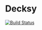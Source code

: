 # Decksy

[![Build Status](https://travis-ci.com/mavarazo/decksy.svg?branch=master)](https://travis-ci.com/mavarazo/decksy)
